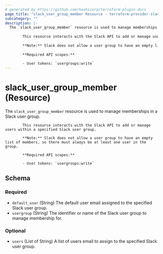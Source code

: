 ```yaml
---
# generated by https://github.com/hashicorp/terraform-plugin-docs
page_title: "slack_user_group_member Resource - terraform-provider-slack"
subcategory: ""
description: |-
  The `slack_user_group_member` resource is used to manage memberships in a Slack user group.
  
  		This resource interacts with the Slack API to add or manage users within a specified Slack user group.
  
  		**Note:** Slack does not allow a user group to have an empty list of members, so there must always be at least one user in the group.
  
  		**Required API scopes:**
  
  		- User tokens: `usergroups:write`
---
```


# slack_user_group_member (Resource)

The `slack_user_group_member` resource is used to manage memberships in a Slack user group.

			This resource interacts with the Slack API to add or manage users within a specified Slack user group.

			**Note:** Slack does not allow a user group to have an empty list of members, so there must always be at least one user in the group.

			**Required API scopes:**

			- User tokens: `usergroups:write`



<!-- schema generated by tfplugindocs -->
## Schema

### Required

- `default_user` (String) The default user email assigned to the specified Slack user group.
- `usergroup` (String) The identifier or name of the Slack user group to manage membership for.

### Optional

- `users` (List of String) A list of users email to assign to the specified Slack user group.
